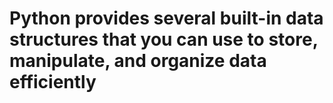 # Python provides several built-in data structures that you can use to store, manipulate, and organize data efficiently
